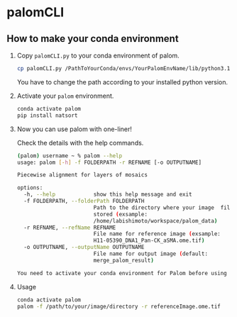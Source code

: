 # palomCLI

## How to make your conda environment

1. Copy `palomCLI.py` to your conda environment of palom.

    ```sh
    cp palomCLI.py /PathToYourConda/envs/YourPalomEnvName/lib/python3.10/site-packages/palom/cli/palomCLI.py
    ```

    You have to change the path according to your installed python version.

1. Activate your `palom` environment.

    ```sh
    conda activate palom
    pip install natsort
    ```

1. Now you can use palom with one-liner!

    Check the details with the help commands.

    ```sh
    (palom) username ~ % palom --help
    usage: palom [-h] -f FOLDERPATH -r REFNAME [-o OUTPUTNAME]

    Piecewise alignment for layers of mosaics

    options:
      -h, --help            show this help message and exit
      -f FOLDERPATH, --folderPath FOLDERPATH
                            Path to the directory where your image  files are
                            stored (exsample:
                            /home/labishimoto/workspace/palom_data)
      -r REFNAME, --refName REFNAME
                            File name for reference image (exsample:
                            H11-05390_DNA1_Pan-CK_aSMA.ome.tif)
      -o OUTPUTNAME, --outputName OUTPUTNAME
                            File name for output image (default:
                            merge_palom_result)

    You need to activate your conda environment for Palom before using ME
    ```

1. Usage

    ```sh
    conda activate palom
    palom -f /path/to/your/image/directory -r referenceImage.ome.tif
    ```
